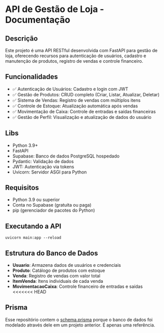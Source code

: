# API de Gestão de Loja - Documentação

## Descrição

Este projeto é uma API RESTful desenvolvida com FastAPI para gestão de loja, oferecendo recursos para autenticação de usuários, cadastro e manutenção de produtos, registro de vendas e controle financeiro.

## Funcionalidades

- ✅ Autenticação de Usuários: Cadastro e login com JWT
- ✅ Gestão de Produtos: CRUD completo (Criar, Listar, Atualizar, Deletar)
- ✅ Sistema de Vendas: Registro de vendas com múltiplos itens
- ✅ Controle de Estoque: Atualização automática após vendas
- ✅ Movimentação de Caixa: Controle de entradas e saídas financeiras
- ✅ Gestão de Perfil: Visualização e atualização de dados do usuário

## Libs

- Python 3.9+
- FastAPI
- Supabase: Banco de dados PostgreSQL hospedado
- Pydantic: Validação de dados
- JWT: Autenticação via tokens
- Uvicorn: Servidor ASGI para Python

## Requisitos

- Python 3.9 ou superior
- Conta no Supabase (gratuita ou paga)
- pip (gerenciador de pacotes do Python)

## Executando a API

```
uvicorn main:app --reload
```

## Estrutura do Banco de Dados

- **Usuario**: Armazena dados de usuários e credenciais
- **Produto**: Catálogo de produtos com estoque
- **Venda**: Registro de vendas com valor total
- **ItemVenda**: Itens individuais de cada venda
- **MovimentacaoCaixa**: Controle financeiro de entradas e saídas
  <<<<<<< HEAD

## Prisma

Esse repositório contem o [schema.prisma](schema.prisma) porque o banco de dados foi modelado através dele em um projeto anterior. É apenas uma referência.
